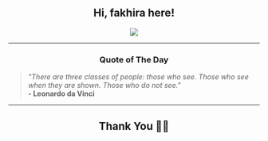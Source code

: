 <h2 align="center"> Hi, fakhira here!</h2>

<p align="center">
<a href="https://github.com/fakhiralkda" alt="github streak"><img src="https://dvst-streak.herokuapp.com/?user=fakhiralkda&theme=tokyonight&fire=DD472C"></a>
</p>

<hr>
<h3 align="center">Quote of The Day</h3>
<p align="center">
<blockquote>
<i>"There are three classes of people: those who see. Those who see when they are shown. Those who do not see."</i>
<br>
<b>- Leonardo da Vinci</b>
</blockquote>
</p>


<hr>
<h2 align="center">Thank You 🙏🏼</h2>
